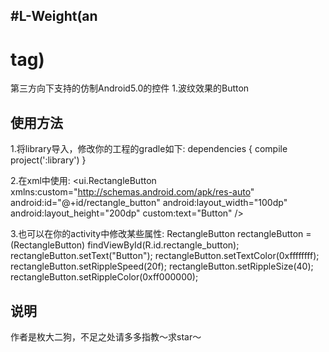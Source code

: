 #L-Weight(an <h1> tag)
-------------------------------------------------------------------------------------------------------------------
  第三方向下支持的仿制Android5.0的控件
  1.波纹效果的Button

使用方法
-------------------------------------------------------------------------------------------------------------------
  1.将library导入，修改你的工程的gradle如下:
    dependencies {
      compile project(':library')
  }
  
  2.在xml中使用:
     <ui.RectangleButton xmlns:custom="http://schemas.android.com/apk/res-auto"
        android:id="@+id/rectangle_button"
        android:layout_width="100dp"
        android:layout_height="200dp"
        custom:text="Button" />
        
  3.也可以在你的activity中修改某些属性:
        RectangleButton rectangleButton = (RectangleButton) findViewById(R.id.rectangle_button);
        rectangleButton.setText("Button");
        rectangleButton.setTextColor(0xffffffff);
        rectangleButton.setRippleSpeed(20f);
        rectangleButton.setRippleSize(40);
        rectangleButton.setRippleColor(0xff000000);

说明
-------------------------------------------------------------------------------------------------------------------
  作者是枚大二狗，不足之处请多多指教～求star～
